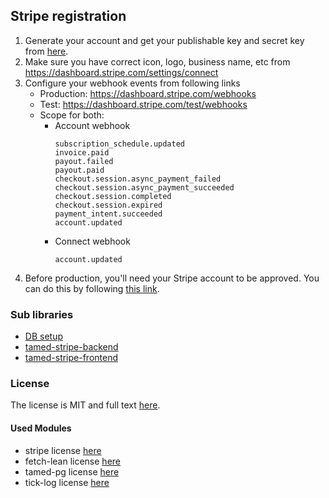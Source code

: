 ## Stripe registration

1. Generate your account and get your publishable key and secret key from [here](https://dashboard.stripe.com/register).
2. Make sure you have correct icon, logo, business name, etc from https://dashboard.stripe.com/settings/connect
3. Configure your webhook events from following links
	- Production: https://dashboard.stripe.com/webhooks
	- Test: https://dashboard.stripe.com/test/webhooks
	- Scope for both:
    	- Account webhook
			```
			subscription_schedule.updated
			invoice.paid
			payout.failed
			payout.paid
			checkout.session.async_payment_failed
			checkout.session.async_payment_succeeded
			checkout.session.completed
			checkout.session.expired
			payment_intent.succeeded
			account.updated
			```
		- Connect webhook
			```
			account.updated
			```
4. Before production, you'll need your Stripe account to be approved. You can do this by following [this link](https://stripe.com/docs/connect/testing#testing-account-approval).


### Sub libraries

- [DB setup]([https://](https://github.com/MehmetKaplan/tamed-stripe/blob/master/database-setup/README.md))
- [tamed-stripe-backend](https://github.com/MehmetKaplan/tamed-stripe/blob/master/tamed-stripe-backend/README.md)
- [tamed-stripe-frontend](https://github.com/MehmetKaplan/tamed-stripe/blob/master/tamed-stripe-frontend/README.md)


### License

The license is MIT and full text [here](https://github.com/MehmetKaplan/tamed-stripe/blob/master/LICENSE).

#### Used Modules

* stripe license [here](./OtherLicenses/stripe.txt)
* fetch-lean license [here](./OtherLicenses/fetch-lean.txt)
* tamed-pg license [here](./OtherLicenses/tamed-pg.txt)
* tick-log license [here](./OtherLicenses/tick-log.txt)